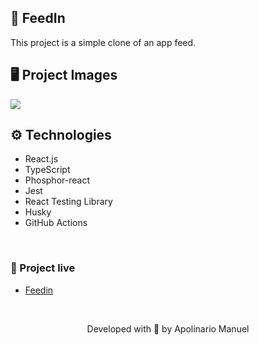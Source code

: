 ## 💚 FeedIn

This project is a simple clone of an app feed.

## 🖥 Project Images

<img src="https://github.com/ap0l1js/feedin/src/assets/feedin.png" align="center" />

## ⚙️ Technologies

- React.js
- TypeScript
- Phosphor-react
- Jest
- React Testing Library
- Husky
- GitHub Actions

&nbsp;

### 🔗 Project live

- [Feedin](https://feedin.vercel.app/)

&nbsp;

<p align="center">Developed with 💙 by Apolinario Manuel</p>

